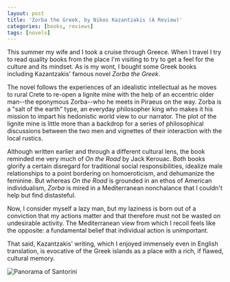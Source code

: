 ```yaml
---
layout: post
title: 'Zorba the Greek, by Nikos Kazantzakis (A Review)'
categories: [books, reviews]
tags: [novels]
---
```

This summer my wife and I took a cruise through Greece. When I travel I try to read quality books from the place I'm visiting to try to get a feel for the culture and its mindset. As is my wont, I bought some Greek books including Kazantzakis' famous novel _Zorba the Greek_.

The novel follows the experiences of an idealistic intellectual as he moves to rural Crete to re-open a lignite mine with the help of an eccentric older man--the eponymous Zorba--who he meets in Piraeus on the way. Zorba is a "salt of the earth" type, an everyday philosopher king who makes it his mission to impart his hedonistic world view to our narrator. The plot of the lignite mine is little more than a backdrop for a series of philosophical discussions between the two men and vignettes of their interaction with the local rustics.

Although written earlier and through a different cultural lens, the book reminded me very much of _On the Road_ by Jack Kerouac. Both books glorify a certain disregard for traditional social responsibilities, idealize male relationships to a point bordering on homoeroticism, and dehumanize the feminine. But whereas _On the Road_
 is grounded in an ethos of American individualism, _Zorba_ is mired in a Mediterranean nonchalance that I couldn't help but find distasteful.

Now, I consider myself a lazy man, but my laziness is born out of a conviction that my actions matter and that therefore must not be wasted on undesirable activity. The Mediterranean view from which I recoil feels like the opposite: a fundamental belief that individual action is unimportant.

That said, Kazantzakis' writing, which I enjoyed immensely even in English translation, is evocative of the Greek islands as a place with a rich, if flawed, cultural memory.

![Panorama of Santorini](https://steemitimages.com/DQmd44s5cCN614wi2LrccqD1KRFVYYdkxFpVm79ZTQjQwME/PANO_20170712_094635.jpg)
